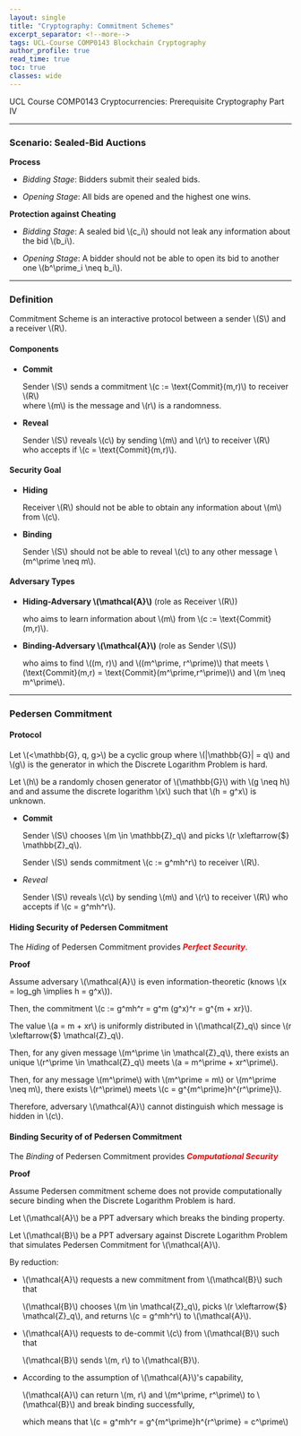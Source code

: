 ```yaml
---
layout: single
title: "Cryptography: Commitment Schemes"
excerpt_separator: <!--more-->
tags: UCL-Course COMP0143 Blockchain Cryptography
author_profile: true
read_time: true
toc: true
classes: wide
---
```


UCL Course COMP0143 Cryptocurrencies: Prerequisite Cryptography Part IV

<!--more-->

---
### Scenario: Sealed-Bid Auctions

**Process**

- *Bidding Stage*: Bidders submit their sealed bids.

- *Opening Stage*: All bids are opened and the highest one wins.

**Protection against Cheating**

- *Bidding Stage*: A sealed bid \\(c_i\\) should not leak any information about the bid \\(b_i\\).

- *Opening Stage*: A bidder should not be able to open its bid to another one \\(b^\prime_i \neq b_i\\).

---
### Definition 

Commitment Scheme is an interactive protocol between a sender \\(S\\) and a receiver \\(R\\).

#### Components

- **Commit**

	Sender \\(S\\) sends a commitment \\(c := \text{Commit}(m,r)\\) to receiver \\(R\\)  
	where \\(m\\) is the message and \\(r\\) is a randomness.

- **Reveal**

	Sender \\(S\\) reveals \\(c\\) by sending \\(m\\) and \\(r\\) to receiver \\(R\\)  
	who accepts if \\(c =  \text{Commit}(m,r)\\).


#### Security Goal

- **Hiding**

	Receiver \\(R\\) should not be able to obtain any information about \\(m\\) from \\(c\\).

- **Binding**

	Sender \\(S\\) should not be able to reveal \\(c\\) to any other message \\(m^\prime \neq m\\).


#### Adversary Types

- **Hiding-Adversary \\(\mathcal{A}\\)** (role as Receiver \\(R\\))

    who aims to learn information about \\(m\\) from \\(c := \text{Commit}(m,r)\\).

- **Binding-Adversary \\(\mathcal{A}\\)** (role as Sender \\(S\\))

    who aims to find \\((m, r)\\) and \\((m^\prime, r^\prime)\\) that meets \\(\text{Commit}(m,r) = \text{Commit}(m^\prime,r^\prime)\\) and \\(m \neq m^\prime\\).


---
### Pedersen Commitment

#### Protocol

Let \\(<\mathbb{G}, q, g>\\) be a cyclic group where \\(|\mathbb{G}| = q\\) and \\(g\\) is the generator in which the Discrete Logarithm Problem is hard.

Let \\(h\\) be a randomly chosen generator of \\(\mathbb{G}\\) with \\(g \neq h\\) and and assume the discrete logarithm \\(x\\) such that \\(h = g^x\\) is unknown.

- **Commit**

	Sender \\(S\\) chooses \\(m \in \mathbb{Z}_q\\) and picks \\(r \xleftarrow{\$} \mathbb{Z}_q\\).
	
	Sender \\(S\\) sends commitment \\(c := g^mh^r\\) to receiver \\(R\\).

- *Reveal*

	Sender \\(S\\) reveals \\(c\\) by sending \\(m\\) and \\(r\\) to receiver \\(R\\) who accepts if \\(c = g^mh^r\\).

#### Hiding Security of Pedersen Commitment

The *Hiding* of Pedersen Commitment provides ***<span style="color:Red">Perfect Security</span>***.

**Proof**

Assume adversary \\(\mathcal{A}\\) is even information-theoretic (knows \\(x = log_gh \implies h = g^x\\)).

Then, the commitment \\(c := g^mh^r = g^m (g^x)^r = g^{m + xr}\\).

The value \\(a = m + xr\\) is uniformly distributed in \\(\mathcal{Z}_q\\) since \\(r \xleftarrow{\$} \mathcal{Z}_q\\).

Then, for any given message \\(m^\prime \in \mathcal{Z}_q\\), there exists an unique \\(r^\prime \in \mathcal{Z}_q\\) meets \\(a = m^\prime + xr^\prime\\).

Then, for any message \\(m^\prime\\) with \\(m^\prime = m\\) or \\(m^\prime \neq m\\), there exists \\(r^\prime\\) meets \\(c = g^{m^\prime}h^{r^\prime}\\).

Therefore, adversary \\(\mathcal{A}\\) cannot distinguish which message is hidden in \\(c\\).

#### Binding Security of of Pedersen Commitment

The *Binding* of Pedersen Commitment provides ***<span style="color:Red">Computational Security</span>***

**Proof**

Assume Pedersen commitment scheme does not provide computationally secure binding when the Discrete Logarithm Problem is hard.

Let \\(\mathcal{A}\\) be a PPT adversary which breaks the binding property.

Let \\(\mathcal{B}\\)  be a PPT adversary against Discrete Logarithm Problem that simulates Pedersen Commitment for \\(\mathcal{A}\\).

By reduction:

- \\(\mathcal{A}\\) requests a new commitment from \\(\mathcal{B}\\) such that

    \\(\mathcal{B}\\) chooses \\(m \in \mathcal{Z}_q\\), picks \\(r \xleftarrow{\$} \mathcal{Z}_q\\), and returns \\(c = g^mh^r\\) to \\(\mathcal{A}\\).

- \\(\mathcal{A}\\) requests to de-commit \\(c\\) from \\(\mathcal{B}\\) such that

    \\(\mathcal{B}\\) sends \\(m, r\\) to \\(\mathcal{B}\\).

- According to the assumption of \\(\mathcal{A}\\)'s capability,  

    \\(\mathcal{A}\\) can return \\(m, r\\) and \\(m^\prime, r^\prime\\) to \\(\mathcal{B}\\) and break binding successfully,

    which means that \\(c = g^mh^r = g^{m^\prime}h^{r^\prime} = c^\prime\\)

